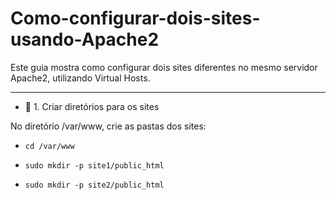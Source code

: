 # Como-configurar-dois-sites-usando-Apache2

Este guia mostra como configurar dois sites diferentes no mesmo servidor Apache2, utilizando Virtual Hosts.

----

* 📌 1. Criar diretórios para os sites

No diretório /var/www, crie as pastas dos sites:

* ```cd /var/www```

* ```sudo mkdir -p site1/public_html```

* ```sudo mkdir -p site2/public_html```

